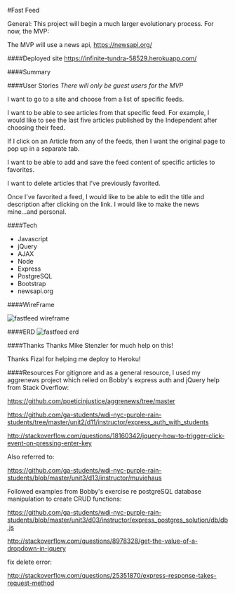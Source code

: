 #Fast Feed

General: This project will begin a much larger evolutionary process. For now, the MVP:

The MVP will use a news api, https://newsapi.org/

####Deployed site
https://infinite-tundra-58529.herokuapp.com/

####Summary


####User Stories
_There will only be guest users for the MVP_

I want to go to a site and choose from a list of specific feeds.

I want to be able to see articles from that specific feed. For example, I would like to see the last five articles published by the Independent after choosing their feed.

If I click on an Article from any of the feeds, then I want the original page to pop up in a separate tab.

I want to be able to add and save the feed content of specific articles to favorites.

I want to delete articles that I’ve previously favorited.

Once I've favorited a feed, I would like to be able to edit the title and description after clicking on the link. I would like to make the news mine...and personal.

####Tech
* Javascript
* jQuery
* AJAX
* Node
* Express
* PostgreSQL
* Bootstrap
* newsapi.org

####WireFrame

![fastfeed wireframe](./fastfeed_wireframe.png "fastfeed wireframe")

####ERD
![fastfeed erd](./defeeded_erd.png "fastfeed erd")


####Thanks
Thanks Mike Stenzler for much help on this!

Thanks Fizal for helping me deploy to Heroku!

####Resources
For gitignore and as a general resource, I used my aggrenews project which relied on Bobby's express auth and jQuery help from Stack Overflow:

https://github.com/poeticinjustice/aggrenews/tree/master

https://github.com/ga-students/wdi-nyc-purple-rain-students/tree/master/unit2/d11/instructor/express_auth_with_students

http://stackoverflow.com/questions/18160342/jquery-how-to-trigger-click-event-on-pressing-enter-key

Also referred to:

https://github.com/ga-students/wdi-nyc-purple-rain-students/blob/master/unit3/d13/instructor/muviehaus

Followed examples from Bobby's exercise re postgreSQL database manipulation to create CRUD functions:

https://github.com/ga-students/wdi-nyc-purple-rain-students/blob/master/unit3/d03/instructor/express_postgres_solution/db/db.js

http://stackoverflow.com/questions/8978328/get-the-value-of-a-dropdown-in-jquery

fix delete error:

http://stackoverflow.com/questions/25351870/express-response-takes-request-method


